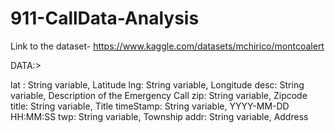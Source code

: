 # 911-CallData-Analysis

Link to the dataset- https://www.kaggle.com/datasets/mchirico/montcoalert

DATA:>

lat : String variable, Latitude
lng: String variable, Longitude
desc: String variable, Description of the Emergency Call
zip: String variable, Zipcode
title: String variable, Title
timeStamp: String variable, YYYY-MM-DD HH:MM:SS
twp: String variable, Township
addr: String variable, Address
